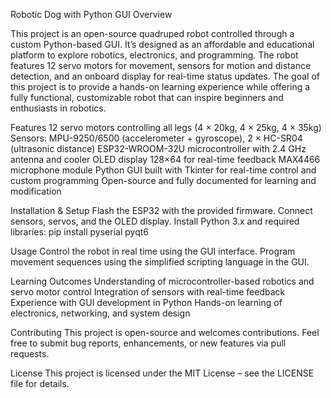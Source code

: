 Robotic Dog with Python GUI
Overview

This project is an open-source quadruped robot controlled through a custom Python-based GUI. It’s designed as an affordable and educational platform to explore robotics, electronics, and programming. 
The robot features 12 servo motors for movement, sensors for motion and distance detection, and an onboard display for real-time status updates.
The goal of this project is to provide a hands-on learning experience while offering a fully functional, customizable robot that can inspire beginners and enthusiasts in robotics.



Features
12 servo motors controlling all legs (4 × 20kg, 4 × 25kg, 4 × 35kg)
Sensors: MPU-9250/6500 (accelerometer + gyroscope), 2 × HC-SR04 (ultrasonic distance)
ESP32-WROOM-32U microcontroller with 2.4 GHz antenna and cooler
OLED display 128×64 for real-time feedback
MAX4466 microphone module
Python GUI built with Tkinter for real-time control and custom programming
Open-source and fully documented for learning and modification

Installation & Setup
Flash the ESP32 with the provided firmware.
Connect sensors, servos, and the OLED display.
Install Python 3.x and required libraries:
pip install pyserial pyqt6



Usage
Control the robot in real time using the GUI interface.
Program movement sequences using the simplified scripting language in the GUI.

Learning Outcomes
Understanding of microcontroller-based robotics and servo motor control
Integration of sensors with real-time feedback
Experience with GUI development in Python
Hands-on learning of electronics, networking, and system design

Contributing
This project is open-source and welcomes contributions. 
Feel free to submit bug reports, enhancements, or new features via pull requests.


License
This project is licensed under the MIT License – see the LICENSE file for details.
